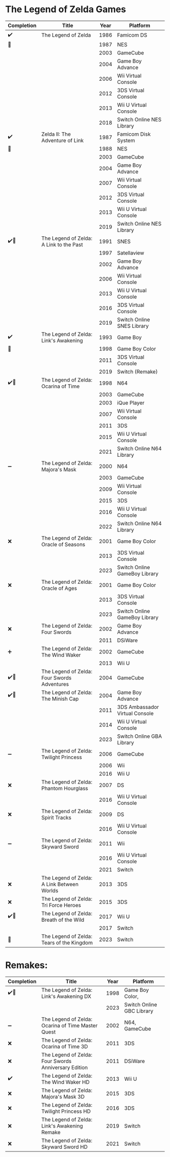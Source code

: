 # The Legend of Zelda Games

Completion  | Title														| Year | Platform
----------- | --------------------------------------------------------- | ---- | --------
✔️			| The Legend of Zelda                     		    		| 1986 | Famicom DS
‎🔶			| ‎															| 1987 | NES
‎			| ‎															| 2003 | GameCube
‎			| ‎			  												| 2004 | Game Boy Advance
‎			| ‎															| 2006 | Wii Virtual Console
‎			| ‎			  												| 2012 | 3DS Virtual Console
‎			| ‎				 											| 2013 | Wii U Virtual Console
‎			| ‎				 											| 2018 | Switch Online NES Library
✔️			| Zelda II: The Adventure of Link           		  		| 1987 | Famicom Disk System   
‎🔶			| ‎															| 1988 | NES
‎			| ‎															| 2003 | GameCube
‎			| ‎			  												| 2004 | Game Boy Advance
‎			| ‎															| 2007 | Wii Virtual Console
‎			| ‎			  												| 2012 | 3DS Virtual Console
‎			| ‎				 											| 2013 | Wii U Virtual Console
‎			| ‎				 											| 2019 | Switch Online NES Library
✔️🔶		| The Legend of Zelda: A Link to the Past   				| 1991 | SNES
‎			| ‎															| 1997 | Satellaview
‎			| ‎															| 2002 | Game Boy Advance
‎			| ‎			  												| 2006 | Wii Virtual Console
‎			| ‎															| 2013 | Wii U Virtual Console
‎			| ‎			  												| 2016 | 3DS Virtual Console
‎			| ‎				 											| 2019 | Switch Online SNES Library
✔️			| The Legend of Zelda: Link's Awakening      				| 1993 | Game Boy
‎🔶			| ‎															| 1998 | Game Boy Color
‎			| ‎															| 2011 | 3DS Virtual Console
‎			| ‎			  												| 2019 | Switch (Remake)
✔️🔶		| The Legend of Zelda: Ocarina of Time       				| 1998 | N64
‎			| ‎															| 2003 | GameCube
‎			| ‎															| 2003 | iQue Player
‎			| ‎			  												| 2007 | Wii Virtual Console
‎			| ‎															| 2011 | 3DS
‎			| ‎			  												| 2015 | Wii U Virtual Console
‎			| ‎				 											| 2021 | Switch Online N64 Library
➖			| The Legend of Zelda: Majora's Mask        				| 2000 | N64
‎			| ‎															| 2003 | GameCube
‎			| ‎															| 2009 | Wii Virtual Console
‎			| ‎			  												| 2015 | 3DS
‎			| ‎															| 2016 | Wii U Virtual Console
‎			| ‎			  												| 2022 | Switch Online N64 Library
❌			| The Legend of Zelda: Oracle of Seasons					| 2001 | Game Boy Color
‎			| ‎															| 2013 | 3DS Virtual Console
‎			| ‎			  												| 2023 | Switch Online GameBoy Library
❌			| The Legend of Zelda: Oracle of Ages						| 2001 | Game Boy Color
‎			| ‎															| 2013 | 3DS Virtual Console
‎			| ‎			  												| 2023 | Switch Online GameBoy Library
❌			| The Legend of Zelda: Four Swords							| 2002 | Game Boy Advance
‎			| ‎			  												| 2011 | DSiWare
➕			| The Legend of Zelda: The Wind Waker						| 2002 | GameCube
‎			| ‎			  												| 2013 | Wii U
✔️🔶		| The Legend of Zelda: Four Swords Adventures				| 2004 | GameCube
✔️🔶		| The Legend of Zelda: The Minish Cap						| 2004 | Game Boy Advance
‎			| ‎			  												| 2011 | 3DS Ambassador Virtual Console
‎			| ‎							  								| 2014 | Wii U Virtual Console
‎			| ‎								  							| 2023 | Switch Online GBA Library
➖			| The Legend of Zelda: Twilight Princess					| 2006 | GameCube
‎			| ‎							  								| 2006 | Wii
‎			| ‎								  							| 2016 | Wii U
❌			| The Legend of Zelda: Phantom Hourglass					| 2007 | DS
‎			| ‎								  							| 2016 | Wii U Virtual Console
❌			| The Legend of Zelda: Spirit Tracks						| 2009 | DS
‎			| ‎								  							| 2016 | Wii U Virtual Console
➖			| The Legend of Zelda: Skyward Sword						| 2011 | Wii
‎			| ‎								  							| 2016 | Wii U Virtual Console
‎			| ‎															| 2021 | Switch
❌			| The Legend of Zelda: A Link Between Worlds				| 2013 | 3DS
❌			| The Legend of Zelda: Tri Force Heroes						| 2015 | 3DS
✔️🔶		| The Legend of Zelda: Breath of the Wild					| 2017 | Wii U
‎			| ‎															| 2017 | Switch
🔵			| The Legend of Zelda: Tears of the Kingdom					| 2023 | Switch


# Remakes:

Completion  | Title														| Year | Platform
----------- | --------------------------------------------------------- | ---- | --------
✔️🔶		| The Legend of Zelda: Link's Awakening DX					| 1998 | Game Boy Color, 
‎			| ‎															| 2023 | Switch Online GBC Library
➖			| The Legend of Zelda: Ocarina of Time Master Quest			| 2002 | N64, GameCube
❌			| The Legend of Zelda: Ocarina of Time 3D					| 2011 | 3DS
❌			| The Legend of Zelda: Four Swords Anniversary Edition		| 2011 | DSiWare
✔️			| The Legend of Zelda: The Wind Waker HD					| 2013 | Wii U
❌			| The Legend of Zelda: Majora's Mask 3D						| 2015 | 3DS
❌			| The Legend of Zelda: Twilight Princess HD					| 2016 | 3DS
❌	| The Legend of Zelda: Link's Awakening Remake				| 2019 | Switch
❌	| The Legend of Zelda: Skyward Sword HD						| 2021 | Switch
